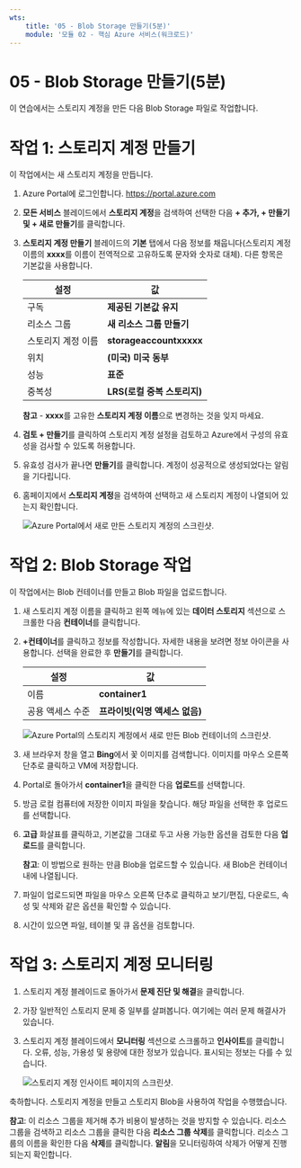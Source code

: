 ```yaml
---
wts:
    title: '05 - Blob Storage 만들기(5분)'
    module: '모듈 02 - 핵심 Azure 서비스(워크로드)'
---
```

# 05 - Blob Storage 만들기(5분)

이 연습에서는 스토리지 계정을 만든 다음 Blob Storage 파일로 작업합니다.

# 작업 1: 스토리지 계정 만들기 

이 작업에서는 새 스토리지 계정을 만듭니다. 

1. Azure Portal에 로그인합니다. <a href="https://portal.azure.com" target="_blank"><span style="color: #0066cc;" color="#0066cc">https://portal.azure.com</span></a>

2. **모든 서비스** 블레이드에서 **스토리지 계정**을 검색하여 선택한 다음 **+ 추가, + 만들기 및 + 새로 만들기**를 클릭합니다. 

3. **스토리지 계정 만들기** 블레이드의 **기본** 탭에서 다음 정보를 채웁니다(스토리지 계정 이름의 **xxxx**를 이름이 전역적으로 고유하도록 문자와 숫자로 대체). 다른 항목은 기본값을 사용합니다.

    | 설정 | 값 | 
    | --- | --- |
    | 구독 | **제공된 기본값 유지** |
    | 리소스 그룹 | **새 리소스 그룹 만들기** |
    | 스토리지 계정 이름 | **storageaccountxxxxx** |
    | 위치 | **(미국) 미국 동부**  |
    | 성능 | **표준** |
    | 중복성 | **LRS(로컬 중복 스토리지)** |
    
    **참고** - **xxxx**를 고유한 **스토리지 계정 이름**으로 변경하는 것을 잊지 마세요.

5. **검토 + 만들기**를 클릭하여 스토리지 계정 설정을 검토하고 Azure에서 구성의 유효성을 검사할 수 있도록 허용합니다. 

6. 유효성 검사가 끝나면 **만들기**를 클릭합니다. 계정이 성공적으로 생성되었다는 알림을 기다립니다. 

7. 홈페이지에서 **스토리지 계정**을 검색하여 선택하고 새 스토리지 계정이 나열되어 있는지 확인합니다.

    ![Azure Portal에서 새로 만든 스토리지 계정의 스크린샷.](../images/0401.png)

# 작업 2: Blob Storage 작업

이 작업에서는 Blob 컨테이너를 만들고 Blob 파일을 업로드합니다. 

1. 새 스토리지 계정 이름을 클릭하고 왼쪽 메뉴에 있는 **데이터 스토리지** 섹션으로 스크롤한 다음 **컨테이너**를 클릭합니다.

2. **+컨테이너**를 클릭하고 정보를 작성합니다. 자세한 내용을 보려면 정보 아이콘을 사용합니다. 선택을 완료한 후 **만들기**를 클릭합니다.


    | 설정 | 값 |
    | --- | --- |
    | 이름 | **container1**  |
    | 공용 액세스 수준| **프라이빗(익명 액세스 없음)** |
  

    ![Azure Portal의 스토리지 계정에서 새로 만든 Blob 컨테이너의 스크린샷.](../images/0402.png)

4. 새 브라우저 창을 열고 **Bing**에서 꽃 이미지를 검색합니다. 이미지를 마우스 오른쪽 단추로 클릭하고 VM에 저장합니다. 

6. Portal로 돌아가서 **container1**을 클릭한 다음 **업로드**를 선택합니다.

5. 방금 로컬 컴퓨터에 저장한 이미지 파일을 찾습니다. 해당 파일을 선택한 후 업로드를 선택합니다.

   
6. **고급** 화살표를 클릭하고, 기본값을 그대로 두고 사용 가능한 옵션을 검토한 다음 **업로드**를 클릭합니다.

    **참고**: 이 방법으로 원하는 만큼 Blob을 업로드할 수 있습니다. 새 Blob은 컨테이너 내에 나열됩니다.

7. 파일이 업로드되면 파일을 마우스 오른쪽 단추로 클릭하고 보기/편집, 다운로드, 속성 및 삭제와 같은 옵션을 확인할 수 있습니다. 

8. 시간이 있으면 파일, 테이블 및 큐 옵션을 검토합니다.

# 작업 3: 스토리지 계정 모니터링

1. 스토리지 계정 블레이드로 돌아가서 **문제 진단 및 해결**을 클릭합니다. 

2. 가장 일반적인 스토리지 문제 중 일부를 살펴봅니다. 여기에는 여러 문제 해결사가 있습니다.

3. 스토리지 계정 블레이드에서 **모니터링** 섹션으로 스크롤하고 **인사이트**를 클릭합니다. 오류, 성능, 가용성 및 용량에 대한 정보가 있습니다. 표시되는 정보는 다를 수 있습니다.

    ![스토리지 계정 인사이트 페이지의 스크린샷.](../images/0403.png)

축하합니다. 스토리지 계정을 만들고 스토리지 Blob을 사용하여 작업을 수행했습니다.

**참고**: 이 리소스 그룹을 제거해 추가 비용이 발생하는 것을 방지할 수 있습니다. 리소스 그룹을 검색하고 리소스 그룹을 클릭한 다음 **리소스 그룹 삭제**를 클릭합니다. 리소스 그룹의 이름을 확인한 다음 **삭제**를 클릭합니다. **알림**을 모니터링하여 삭제가 어떻게 진행되는지 확인합니다.
